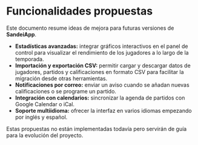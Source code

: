 # Funcionalidades propuestas

Este documento resume ideas de mejora para futuras versiones de **SandeiApp**.

- **Estadísticas avanzadas:** integrar gráficos interactivos en el panel de control para visualizar el rendimiento de los jugadores a lo largo de la temporada.
- **Importación y exportación CSV:** permitir cargar y descargar datos de jugadores, partidos y calificaciones en formato CSV para facilitar la migración desde otras herramientas.
- **Notificaciones por correo:** enviar un aviso cuando se añadan nuevas calificaciones o se programe un partido.
- **Integración con calendarios:** sincronizar la agenda de partidos con Google Calendar o iCal.
- **Soporte multiidioma:** ofrecer la interfaz en varios idiomas empezando por inglés y español.

Estas propuestas no están implementadas todavía pero servirán de guía para la evolución del proyecto.

